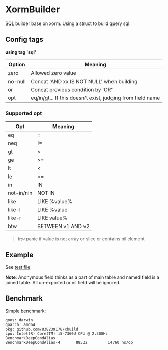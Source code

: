 # XormBuilder

SQL builder base on xorm. Using a struct to build query sql.

## Config tags

**using tag 'sql'**

| Option  | Meaning                                                    |
| ------- | ---------------------------------------------------------- |
| zero    | Allowed zero value                                         |
| no-null | Concat 'AND xx IS NOT NULL' when building                  |
| or      | Concat previous condition by 'OR'                          |
| opt     | eq/in/gt... If this doesn't exist, judging from field name |

### Supported opt

| Opt        | Meaning           |
| ---------- | ----------------- |
| eq         | =                 |
| neq        | !=                |
| gt         | >                 |
| ge         | >=                |
| lt         | <                 |
| le         | <=                |
| in         | IN                |
| not-in/nin | NOT IN            |
| like       | LIKE %value%      |
| like-l     | LIKE %value       |
| like-r     | LIKE value%       |
| btw        | BETWEEN v1 AND v2 |

> `btw` panic if value is not array or slice or contains nil element

## Example

See [test file](orm_builder_test.go)

**Note**: Anonymous field thinks as a part of main table and named field is a joined table. All un-exported or nil field will be ignored.

## Benchmark

Simple benchmark:

```shell
goos: darwin
goarch: amd64
pkg: github.com/838239178/xbuild
cpu: Intel(R) Core(TM) i5-7360U CPU @ 2.30GHz
BenchmarkDeepCondAlias
BenchmarkDeepCondAlias-4   	   88532	     14760 ns/op
```

